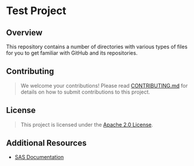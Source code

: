 # Test Project

## Overview

This repository contains a number of directories with various types of files for you to get familiar with GitHub and its repositories. 

## Contributing

> We welcome your contributions! Please read [CONTRIBUTING.md](CONTRIBUTING.md) for details on how to submit contributions to this project. 

## License

> This project is licensed under the [Apache 2.0 License](LICENSE).

## Additional Resources

* [SAS Documentation](https://documentation.sas.com)
